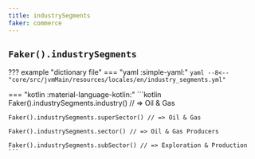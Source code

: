 ```yaml
---
title: industrySegments
faker: commerce
---
```


## `Faker().industrySegments`

??? example "dictionary file"
    === "yaml :simple-yaml:"
        ```yaml
        --8<-- "core/src/jvmMain/resources/locales/en/industry_segments.yml"
        ```

=== "kotlin :material-language-kotlin:"
    ```kotlin
    Faker().industrySegments.industry() // => Oil & Gas

    Faker().industrySegments.superSector() // => Oil & Gas

    Faker().industrySegments.sector() // => Oil & Gas Producers

    Faker().industrySegments.subSector() // => Exploration & Production
    ```
